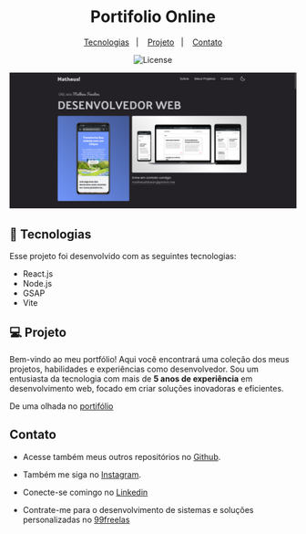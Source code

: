 <h1 align="center"> Portifolio Online </h1>

<p align="center">

</p>

<p align="center">
  <a href="#-tecnologias">Tecnologias</a>&nbsp;&nbsp;&nbsp;|&nbsp;&nbsp;&nbsp;
  <a href="#-projeto">Projeto</a>&nbsp;&nbsp;&nbsp;|&nbsp;&nbsp;&nbsp;
  <a href="#-contato">Contato</a>
</p>

<p align="center">
  <img alt="License" src="https://img.shields.io/static/v1?label=license&message=MIT&color=49AA26&labelColor=000000">
</p>

![preview](./.github/preview.png)
<br>

## 🚀 Tecnologias

Esse projeto foi desenvolvido com as seguintes tecnologias:

- React.js
- Node.js
- GSAP
- Vite

## 💻 Projeto

Bem-vindo ao meu portfólio! Aqui você encontrará uma coleção dos meus projetos, habilidades e experiências como desenvolvedor. Sou um entusiasta da tecnologia com mais de **5 anos de experiência** em desenvolvimento web, focado em criar soluções inovadoras e eficientes.

De uma olhada no [portifólio](https://matheusdev.is-a.dev/)

## Contato

- Acesse também meus outros repositórios no [Github](https://github.com/matheusfdosan?tab=repositories).

- Também me siga no [Instagram](https://instagram.com/matheusfdosan).

- Conecte-se comingo no [Linkedin](https://www.linkedin.com/in/matheusfaus/)

- Contrate-me para o desenvolvimento de sistemas e soluções personalizadas no [99freelas](https://www.99freelas.com.br/user/matheusfdosan)
